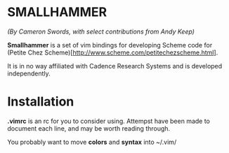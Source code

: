 SMALLHAMMER
==========================

*(By Cameron Swords, with select contributions from Andy Keep)*

**Smallhammer** is a set of vim bindings for developing Scheme code for 
(Petite Chez Scheme)[http://www.scheme.com/petitechezscheme.html]. 

It is in no way  affiliated with Cadence Research Systems and is 
developed independently.

Installation
==============
**.vimrc** is an rc for you to consider using. Attempst have been made to
document each line, and may be worth reading through.

You probably want to move **colors** and **syntax** into ~/.vim/



